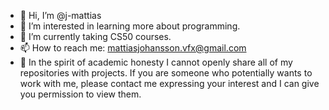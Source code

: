 - 👋 Hi, I’m @j-mattias
- 👀 I’m interested in learning more about programming.
- 🌱 I’m currently taking CS50 courses.
- 📫 How to reach me: mattiasjohansson.vfx@gmail.com
- 🚨 In the spirit of academic honesty I cannot openly share all of my repositories with projects. If you are someone who potentially wants to work with me, please contact me expressing your interest and I can give you permission to view them.

<!---
j-mattias/j-mattias is a ✨ special ✨ repository because its `README.md` (this file) appears on your GitHub profile.
You can click the Preview link to take a look at your changes.
--->
